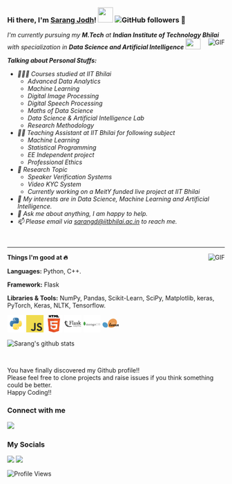 ### Hi there, I'm [Sarang Jodh]()! <img src="https://raw.githubusercontent.com/TheDudeThatCode/TheDudeThatCode/master/Assets/Hi.gif" width=35 height=35> ![GitHub followers](https://img.shields.io/github/followers/sarang-iitb?style=social) 👋

<p>
  <em>
    I'm currently pursuing my <b>M.Tech</b> at <b> Indian Institute of Technology Bhilai </b> with specialization in <b>Data Science and Artificial Intelligence</b> <img src="https://raw.githubusercontent.com/TheDudeThatCode/TheDudeThatCode/master/Assets/Developer.gif" width=35 height=25> 
  </em>

<img align="right" alt="GIF" src="https://media.giphy.com/media/QKUx6kHItu3ilaVMdn/giphy.gif" />
<em>


**Talking about Personal Stuffs:**

- 👨🏽‍💻 Courses studied at IIT Bhilai
  * Advanced Data Analytics
  * Machine Learning
  * Digital Image Processing
  * Digital Speech Processing
  * Maths of Data Science
  * Data Science & Artificial Intelligence Lab
  * Research Methodology
- 👨‍🏫 Teaching Assistant at IIT Bhilai for following subject
  * Machine Learning
  * Statistical Programming
  * EE Independent project
  * Professional Ethics
- 📃 Research Topic
  * Speaker Verification Systems  
  * Video KYC System
  * Currently working on a MeitY funded live project at IIT Bhilai 
- 🤔 My interests are in Data Science, Machine Learning and Artificial Intelligence.
- 💬 Ask me about anything, I am happy to help.
- 📫 Please email via sarangd@iitbhilai.ac.in to reach me.



<br/>
</em>

<hr>
<div>
<p>
<img align="right" alt="GIF" src="https://media.giphy.com/media/L8K62iTDkzGX6/giphy.gif" />

**Things I'm good at :fire:**

**Languages:**  Python, C++.

**Framework:** Flask

**Libraries & Tools:** NumPy, Pandas, Scikit-Learn, SciPy, Matplotlib, keras, PyTorch, Keras, NLTK, Tensorflow.


<code><img height="40" src="https://raw.githubusercontent.com/github/explore/80688e429a7d4ef2fca1e82350fe8e3517d3494d/topics/python/python.png" title="python"></code>
<code><img height="40" src="https://raw.githubusercontent.com/github/explore/80688e429a7d4ef2fca1e82350fe8e3517d3494d/topics/javascript/javascript.png" title="javascript"></code>
<code><img height="40" src="https://raw.githubusercontent.com/github/explore/80688e429a7d4ef2fca1e82350fe8e3517d3494d/topics/html/html.png" title="html"></code>
<code><img height="40" src="https://raw.githubusercontent.com/github/explore/80688e429a7d4ef2fca1e82350fe8e3517d3494d/topics/flask/flask.png" title="flask"></code>
<code><img height="40" src="https://raw.githubusercontent.com/github/explore/80688e429a7d4ef2fca1e82350fe8e3517d3494d/topics/mongodb/mongodb.png" title="mongodb"></code>
<code><img height="40" src="https://raw.githubusercontent.com/github/explore/80688e429a7d4ef2fca1e82350fe8e3517d3494d/topics/scikit-learn/scikit-learn.png" title="sklearn"></code>
</p>
</div>

![Sarang's github stats](https://github-readme-stats.vercel.app/api?username=sarang-iitb&show_icons=true&hide_border=true)

<br/>

You have finally discovered my Github profile!!
<br/>
Please feel free to clone projects and raise issues if you think something could be better.
<br/>
Happy Coding!!

### Connect with me
[<img target="_blank" src="https://img.icons8.com/bubbles/100/000000/secured-letter.png">](mailto:sarangd@iitbhilai.ac.in)


### My Socials

[<img target="_blank" src="https://img.icons8.com/bubbles/100/000000/linkedin.png">](https://www.linkedin.com/in/sarang-jodh-b9423b231/)  [<img target="_blank" src="https://img.icons8.com/bubbles/100/000000/github.png">](https://github.com/sarang-iitb)  


![Profile Views](https://komarev.com/ghpvc/?username=sarang-iitb&style=flat-square)

```python

```
